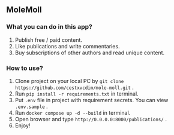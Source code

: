 ## MoleMoll

### What you can do in this app?

1) Publish free / paid content.
2) Like publications and write commentaries.
3) Buy subscriptions of other authors and read unique content.

### How to use?

1) Clone project on your local PC by `git clone https://github.com/cestxvcdim/mole-moll.git` .
2) Run `pip install -r requirements.txt` in terminal.
3) Put `.env` file in project with requirement secrets. You can view `.env.sample` .
4) Run `docker compose up -d --build` in terminal.
5) Open browser and type `http://0.0.0.0:8000/publications/` .
6) Enjoy!